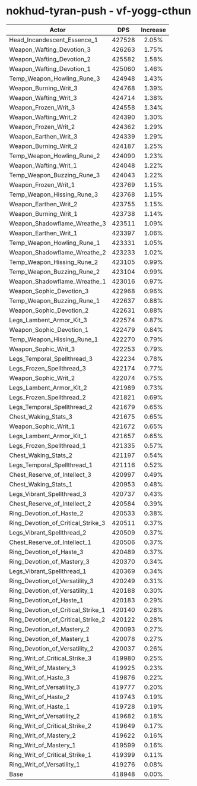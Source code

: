 # nokhud-tyran-push - vf-yogg-cthun
| Actor | DPS | Increase |
|---|:---:|:---:|
|Head_Incandescent_Essence_1|427528|2.05%|
|Weapon_Wafting_Devotion_3|426263|1.75%|
|Weapon_Wafting_Devotion_2|425582|1.58%|
|Weapon_Wafting_Devotion_1|425060|1.46%|
|Temp_Weapon_Howling_Rune_3|424948|1.43%|
|Weapon_Burning_Writ_3|424768|1.39%|
|Weapon_Wafting_Writ_3|424714|1.38%|
|Weapon_Frozen_Writ_3|424558|1.34%|
|Weapon_Wafting_Writ_2|424390|1.30%|
|Weapon_Frozen_Writ_2|424362|1.29%|
|Weapon_Earthen_Writ_3|424339|1.29%|
|Weapon_Burning_Writ_2|424187|1.25%|
|Temp_Weapon_Howling_Rune_2|424090|1.23%|
|Weapon_Wafting_Writ_1|424048|1.22%|
|Temp_Weapon_Buzzing_Rune_3|424043|1.22%|
|Weapon_Frozen_Writ_1|423769|1.15%|
|Temp_Weapon_Hissing_Rune_3|423768|1.15%|
|Weapon_Earthen_Writ_2|423755|1.15%|
|Weapon_Burning_Writ_1|423738|1.14%|
|Weapon_Shadowflame_Wreathe_3|423511|1.09%|
|Weapon_Earthen_Writ_1|423397|1.06%|
|Temp_Weapon_Howling_Rune_1|423331|1.05%|
|Weapon_Shadowflame_Wreathe_2|423233|1.02%|
|Temp_Weapon_Hissing_Rune_2|423105|0.99%|
|Temp_Weapon_Buzzing_Rune_2|423104|0.99%|
|Weapon_Shadowflame_Wreathe_1|423016|0.97%|
|Weapon_Sophic_Devotion_3|422968|0.96%|
|Temp_Weapon_Buzzing_Rune_1|422637|0.88%|
|Weapon_Sophic_Devotion_2|422631|0.88%|
|Legs_Lambent_Armor_Kit_3|422574|0.87%|
|Weapon_Sophic_Devotion_1|422479|0.84%|
|Temp_Weapon_Hissing_Rune_1|422270|0.79%|
|Weapon_Sophic_Writ_3|422253|0.79%|
|Legs_Temporal_Spellthread_3|422234|0.78%|
|Legs_Frozen_Spellthread_3|422174|0.77%|
|Weapon_Sophic_Writ_2|422074|0.75%|
|Legs_Lambent_Armor_Kit_2|421989|0.73%|
|Legs_Frozen_Spellthread_2|421821|0.69%|
|Legs_Temporal_Spellthread_2|421679|0.65%|
|Chest_Waking_Stats_3|421675|0.65%|
|Weapon_Sophic_Writ_1|421672|0.65%|
|Legs_Lambent_Armor_Kit_1|421657|0.65%|
|Legs_Frozen_Spellthread_1|421335|0.57%|
|Chest_Waking_Stats_2|421197|0.54%|
|Legs_Temporal_Spellthread_1|421116|0.52%|
|Chest_Reserve_of_Intellect_3|420997|0.49%|
|Chest_Waking_Stats_1|420953|0.48%|
|Legs_Vibrant_Spellthread_3|420737|0.43%|
|Chest_Reserve_of_Intellect_2|420584|0.39%|
|Ring_Devotion_of_Haste_2|420533|0.38%|
|Ring_Devotion_of_Critical_Strike_3|420511|0.37%|
|Legs_Vibrant_Spellthread_2|420509|0.37%|
|Chest_Reserve_of_Intellect_1|420506|0.37%|
|Ring_Devotion_of_Haste_3|420489|0.37%|
|Ring_Devotion_of_Mastery_3|420370|0.34%|
|Legs_Vibrant_Spellthread_1|420369|0.34%|
|Ring_Devotion_of_Versatility_3|420249|0.31%|
|Ring_Devotion_of_Versatility_1|420188|0.30%|
|Ring_Devotion_of_Haste_1|420183|0.29%|
|Ring_Devotion_of_Critical_Strike_1|420140|0.28%|
|Ring_Devotion_of_Critical_Strike_2|420122|0.28%|
|Ring_Devotion_of_Mastery_2|420093|0.27%|
|Ring_Devotion_of_Mastery_1|420078|0.27%|
|Ring_Devotion_of_Versatility_2|420037|0.26%|
|Ring_Writ_of_Critical_Strike_3|419980|0.25%|
|Ring_Writ_of_Mastery_3|419925|0.23%|
|Ring_Writ_of_Haste_3|419876|0.22%|
|Ring_Writ_of_Versatility_3|419777|0.20%|
|Ring_Writ_of_Haste_2|419743|0.19%|
|Ring_Writ_of_Haste_1|419728|0.19%|
|Ring_Writ_of_Versatility_2|419682|0.18%|
|Ring_Writ_of_Critical_Strike_2|419649|0.17%|
|Ring_Writ_of_Mastery_2|419622|0.16%|
|Ring_Writ_of_Mastery_1|419599|0.16%|
|Ring_Writ_of_Critical_Strike_1|419399|0.11%|
|Ring_Writ_of_Versatility_1|419276|0.08%|
|Base|418948|0.00%|
